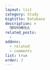 ```yaml
---
layout: list
category: Study
bigtitle: Database
description: >
  데이터베이스
related_posts:
  -
addons:
  - related
  - comments
list: true
order: 3
---
```

